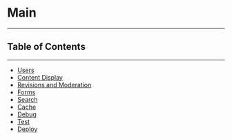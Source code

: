 # Main
* * *

## Table of Contents
* * *

- [Users](#users)
- [Content Display](#content)
- [Revisions and Moderation](#revision)
- [Forms](#forms)
- [Search](#search)
- [Cache](#cache)
- [Debug](#debug)
- [Test](#testing)
- [Deploy](#deployment)
